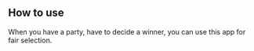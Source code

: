 ## How to use
When you have a party, have to decide a winner, you can use this app for fair selection.


